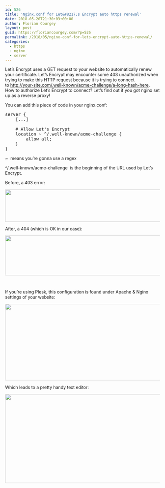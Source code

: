 ```yaml
---
id: 526
title: 'Nginx.conf for Let&#8217;s Encrypt auto https renewal'
date: 2018-05-20T21:30:03+00:00
author: Florian Courgey
layout: post
guid: https://floriancourgey.com/?p=526
permalink: /2018/05/nginx-conf-for-lets-encrypt-auto-https-renewal/
categories:
  - https
  - nginx
  - server
---
```

Let&#8217;s Encrypt uses a GET request to your website to automatically renew your certificate. Let&#8217;s Encrypt may encounter some 403 unauthorized when trying to make this HTTP request because it is trying to connect to http://your-site.com/.well-known/acme-challenge/a-long-hash-here. How to authorize Let&#8217;s Encrypt to connect? Let&#8217;s find out if you got nginx set up as a reverse proxy!

<!--more-->

You can add this piece of code in your nginx.conf:

<pre class="lang:default decode:true " title="nginx.conf">server {
    [...]

    # Allow Let's Encrypt
    location ~ ^/.well-known/acme-challenge {
        allow all;
    }
}</pre>

<span class="lang:default decode:true crayon-inline ">~</span>  means you&#8217;re gonna use a regex

<span class="lang:default decode:true crayon-inline ">^/.well-known/acme-challenge</span>  is the beginning of the URL used by Let&#8217;s Encrypt.

Before, a 403 error:

<img class="aligncenter size-full wp-image-527" src="https://i2.wp.com/floriancourgey.com/wp-content/uploads/2018/05/Capture-d’écran-2018-05-20-à-17.28.07.png?resize=525%2C105&#038;ssl=1" alt="" width="525" height="105" srcset="https://i2.wp.com/floriancourgey.com/wp-content/uploads/2018/05/Capture-d’écran-2018-05-20-à-17.28.07.png?w=1336&ssl=1 1336w, https://i2.wp.com/floriancourgey.com/wp-content/uploads/2018/05/Capture-d’écran-2018-05-20-à-17.28.07.png?resize=300%2C60&ssl=1 300w, https://i2.wp.com/floriancourgey.com/wp-content/uploads/2018/05/Capture-d’écran-2018-05-20-à-17.28.07.png?resize=768%2C154&ssl=1 768w, https://i2.wp.com/floriancourgey.com/wp-content/uploads/2018/05/Capture-d’écran-2018-05-20-à-17.28.07.png?resize=1024%2C205&ssl=1 1024w" sizes="(max-width: 767px) 89vw, (max-width: 1000px) 54vw, (max-width: 1071px) 543px, 580px" data-recalc-dims="1" />

After, a 404 (which is OK in our case):

<img class="aligncenter size-full wp-image-528" src="https://i2.wp.com/floriancourgey.com/wp-content/uploads/2018/05/Capture-d’écran-2018-05-20-à-17.27.56.png?resize=525%2C129&#038;ssl=1" alt="" width="525" height="129" srcset="https://i2.wp.com/floriancourgey.com/wp-content/uploads/2018/05/Capture-d’écran-2018-05-20-à-17.27.56.png?w=1336&ssl=1 1336w, https://i2.wp.com/floriancourgey.com/wp-content/uploads/2018/05/Capture-d’écran-2018-05-20-à-17.27.56.png?resize=300%2C74&ssl=1 300w, https://i2.wp.com/floriancourgey.com/wp-content/uploads/2018/05/Capture-d’écran-2018-05-20-à-17.27.56.png?resize=768%2C189&ssl=1 768w, https://i2.wp.com/floriancourgey.com/wp-content/uploads/2018/05/Capture-d’écran-2018-05-20-à-17.27.56.png?resize=1024%2C251&ssl=1 1024w" sizes="(max-width: 767px) 89vw, (max-width: 1000px) 54vw, (max-width: 1071px) 543px, 580px" data-recalc-dims="1" />

&nbsp;

If you&#8217;re using Plesk, this configuration is found under Apache & Nginx settings of your website:

<img class="aligncenter size-full wp-image-532" src="https://i1.wp.com/floriancourgey.com/wp-content/uploads/2018/05/Capture-d’écran-2018-05-20-à-17.34.12.png?resize=525%2C248&#038;ssl=1" alt="" width="525" height="248" srcset="https://i1.wp.com/floriancourgey.com/wp-content/uploads/2018/05/Capture-d’écran-2018-05-20-à-17.34.12.png?w=1572&ssl=1 1572w, https://i1.wp.com/floriancourgey.com/wp-content/uploads/2018/05/Capture-d’écran-2018-05-20-à-17.34.12.png?resize=300%2C142&ssl=1 300w, https://i1.wp.com/floriancourgey.com/wp-content/uploads/2018/05/Capture-d’écran-2018-05-20-à-17.34.12.png?resize=768%2C363&ssl=1 768w, https://i1.wp.com/floriancourgey.com/wp-content/uploads/2018/05/Capture-d’écran-2018-05-20-à-17.34.12.png?resize=1024%2C485&ssl=1 1024w" sizes="(max-width: 767px) 89vw, (max-width: 1000px) 54vw, (max-width: 1071px) 543px, 580px" data-recalc-dims="1" />

Which leads to a pretty handy text editor:

<img class="aligncenter size-full wp-image-533" src="https://i1.wp.com/floriancourgey.com/wp-content/uploads/2018/05/Capture-d’écran-2018-05-20-à-17.33.48.png?resize=525%2C289&#038;ssl=1" alt="" width="525" height="289" srcset="https://i1.wp.com/floriancourgey.com/wp-content/uploads/2018/05/Capture-d’écran-2018-05-20-à-17.33.48.png?w=1676&ssl=1 1676w, https://i1.wp.com/floriancourgey.com/wp-content/uploads/2018/05/Capture-d’écran-2018-05-20-à-17.33.48.png?resize=300%2C165&ssl=1 300w, https://i1.wp.com/floriancourgey.com/wp-content/uploads/2018/05/Capture-d’écran-2018-05-20-à-17.33.48.png?resize=768%2C422&ssl=1 768w, https://i1.wp.com/floriancourgey.com/wp-content/uploads/2018/05/Capture-d’écran-2018-05-20-à-17.33.48.png?resize=1024%2C563&ssl=1 1024w, https://i1.wp.com/floriancourgey.com/wp-content/uploads/2018/05/Capture-d’écran-2018-05-20-à-17.33.48.png?w=1575&ssl=1 1575w" sizes="(max-width: 767px) 89vw, (max-width: 1000px) 54vw, (max-width: 1071px) 543px, 580px" data-recalc-dims="1" />